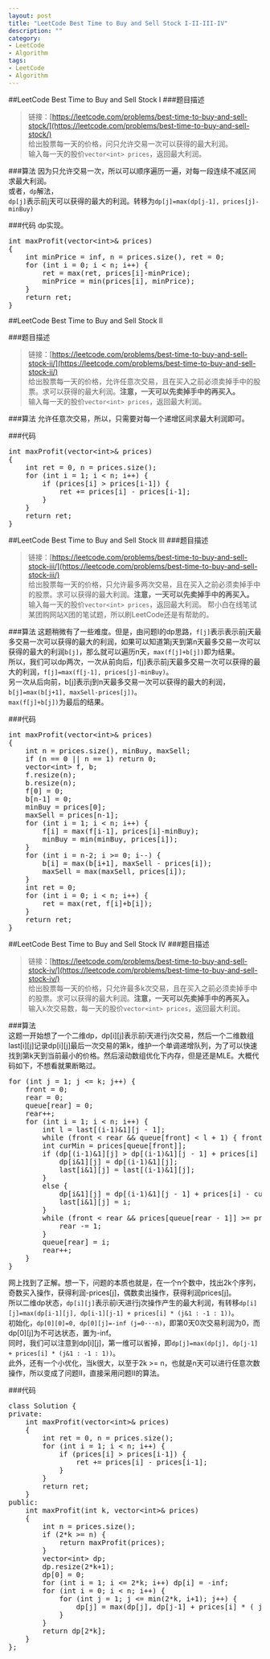 ```yaml
---
layout: post
title: "LeetCode Best Time to Buy and Sell Stock I-II-III-IV"
description: ""
category:
- LeetCode
- Algorithm
tags:
- LeetCode
- Algorithm
---
```


 <!-- SyntaxHightligher -->
<script src="/media/syntaxhighlighter/scripts/shCore.js"></script>
<script src="/media/syntaxhighlighter/scripts/shBrushCpp.js"></script>
<script>
	SyntaxHighlighter.all()
</script>


##LeetCode Best Time to Buy and Sell Stock I
###题目描述
> 链接：[https://leetcode.com/problems/best-time-to-buy-and-sell-stock/](https://leetcode.com/problems/best-time-to-buy-and-sell-stock/)  
> 给出股票每一天的价格，问只允许交易一次可以获得的最大利润。  
> 输入每一天的股价```vector<int> prices```，返回最大利润。

###算法
因为只允许交易一次，所以可以顺序遍历一遍，对每一段连续不减区间求最大利润。  
或者，```dp```解法，  
```dp[j]```表示前j天可以获得的最大的利润。转移为```dp[j]=max(dp[j-1], prices[j]-minBuy)```

###代码
dp实现。
<pre class="brush: cpp; auto-links: true; collapse: true" id="simplecode">
int maxProfit(vector&lt;int&gt;&amp; prices)
{
	int minPrice = inf, n = prices.size(), ret = 0;
	for (int i = 0; i &lt; n; i++) {
		ret = max(ret, prices[i]-minPrice);
		minPrice = min(prices[i], minPrice);
	}
	return ret;
}
</pre>

##LeetCode Best Time to Buy and Sell Stock II  

###题目描述
> 链接：[https://leetcode.com/problems/best-time-to-buy-and-sell-stock-ii/](https://leetcode.com/problems/best-time-to-buy-and-sell-stock-ii/)  
> 给出股票每一天的价格，允许任意次交易，且在买入之前必须卖掉手中的股票。求可以获得的最大利润。**注意，一天可以先卖掉手中的再买入。**  
> 输入每一天的股价```vector<int> prices```，返回最大利润。  

###算法
允许任意次交易，所以，只需要对每一个递增区间求最大利润即可。

###代码
<pre class="brush: cpp; auto-links: true; collapse: true" id="simplecode">
int maxProfit(vector&lt;int&gt;&amp; prices)
{
	int ret = 0, n = prices.size();
	for (int i = 1; i &lt; n; i++) {
		if (prices[i] &gt; prices[i-1]) {
			ret += prices[i] - prices[i-1];
		}
	}
	return ret;
}
</pre>

##LeetCode Best Time to Buy and Sell Stock III
###题目描述
> 链接：[https://leetcode.com/problems/best-time-to-buy-and-sell-stock-iii/](https://leetcode.com/problems/best-time-to-buy-and-sell-stock-iii/)  
> 给出股票每一天的价格，只允许最多两次交易，且在买入之前必须卖掉手中的股票。求可以获得的最大利润。**注意，一天可以先卖掉手中的再买入。**  
> 输入每一天的股价```vector<int> prices```，返回最大利润。
> 帮小白在线笔试某团购网站X团的笔试题，所以刷LeetCode还是有帮助的。

###算法
这题稍微有了一些难度。但是，由问题I的dp思路，```f[j]```表示表示前j天最多交易一次可以获得的最大的利润，如果可以知道第j天到第n天最多交易一次可以获得的最大的利润```b[j]```，那么就可以遍历n天，```max(f[j]+b[j])```即为结果。  
所以，我们可以dp两次，一次从前向后，f[j]表示前j天最多交易一次可以获得的最大的利润，```f[j]=max(f[j-1], prices[j]-minBuy)```。  
另一次从后向前，b[j]表示j到n天最多交易一次可以获得的最大的利润，```b[j]=max(b[j+1], maxSell-prices[j])```。  
```max(f[j]+b[j])```为最后的结果。  

###代码
<pre class="brush: cpp; auto-links: true; collapse: true" id="simplecode">
int maxProfit(vector&lt;int&gt;&amp; prices)
{
	int n = prices.size(), minBuy, maxSell;
	if (n == 0 || n == 1) return 0;
	vector&lt;int&gt; f, b;
	f.resize(n);
	b.resize(n);
	f[0] = 0;
	b[n-1] = 0;
	minBuy = prices[0];
	maxSell = prices[n-1];
	for (int i = 1; i &lt; n; i++) {
		f[i] = max(f[i-1], prices[i]-minBuy);
		minBuy = min(minBuy, prices[i]);
	}
	for (int i = n-2; i &gt;= 0; i--) {
		b[i] = max(b[i+1], maxSell - prices[i]);
		maxSell = max(maxSell, prices[i]);
	}
	int ret = 0;
	for (int i = 0; i &lt; n; i++) {
		ret = max(ret, f[i]+b[i]);
	}
	return ret;
}
</pre>

##LeetCode Best Time to Buy and Sell Stock IV
###题目描述  
> 链接：[https://leetcode.com/problems/best-time-to-buy-and-sell-stock-iv/](https://leetcode.com/problems/best-time-to-buy-and-sell-stock-iv/)  
> 给出股票每一天的价格，只允许最多k次交易，且在买入之前必须卖掉手中的股票。求可以获得的最大利润。**注意，一天可以先卖掉手中的再买入。**  
> 输入```k```次交易数，每一天的股价```vector<int> prices```，返回最大利润。

###算法  
这题一开始想了一个二维dp，dp[i][j]表示前i天进行j次交易，然后一个二维数组last[i][j]记录dp[i][j]最后一次交易的第k，维护一个单调递增队列，为了可以快速找到第k天到当前最小的价格。然后滚动数组优化下内存，但是还是MLE。大概代码如下，不想看就果断略过。
<pre class="brush: cpp; auto-links: true; collapse: true" id="simplecode">
for (int j = 1; j &lt;= k; j++) {
	front = 0;
	rear = 0;
	queue[rear] = 0;
	rear++;
	for (int i = 1; i &lt; n; i++) {
		int l = last[(i-1)&amp;1][j - 1];
		while (front &lt; rear &amp;&amp; queue[front] &lt; l + 1) { front += 1; }
		int curMin = prices[queue[front]];
		if (dp[(i-1)&amp;1][j] &gt; dp[(i-1)&amp;1][j - 1] + prices[i] - curMin) {
			dp[i&amp;1][j] = dp[(i-1)&amp;1][j];
			last[i&amp;1][j] = last[(i-1)&amp;1][j];
		}
		else {
			dp[i&amp;1][j] = dp[(i-1)&amp;1][j - 1] + prices[i] - curMin;
			last[i&amp;1][j] = i;
		}
		while (front &lt; rear &amp;&amp; prices[queue[rear - 1]] &gt;= prices[i]) {
			rear -= 1;
		}
		queue[rear] = i;
		rear++;
	}
}
</pre>
网上找到了正解。想一下，问题的本质也就是，在一个n个数中，找出2k个序列，奇数买入操作，获得利润-prices[j]，偶数卖出操作，获得利润prices[j]。  
所以二维dp状态，```dp[i][j]```表示前i天进行j次操作产生的最大利润，有转移```dp[i][j]=max(dp[i-1][j], dp[i-1][j-1] + prices[i] * (j&1 : -1 : 1))```。  
初始化，```dp[0][0]=0, dp[0][j]=-inf (j=0···n)```，即第0天0次交易利润为0，而dp[0][j]为不可达状态，置为-inf。  
同时，我们可以注意到dp[i][j]，第一维可以省掉，即```dp[j]=max(dp[j], dp[j-1] + prices[i] * (j&1 : -1 : 1))```。  
此外，还有一个小优化，当k很大，以至于2k >= n，也就是n天可以进行任意次数操作，所以变成了问题II，直接采用问题II的算法。

###代码
<pre class="brush: cpp; auto-links: true; collapse: true" id="simplecode">
class Solution {
private:
	int maxProfit(vector&lt;int&gt;&amp; prices)
	{
		int ret = 0, n = prices.size();
		for (int i = 1; i &lt; n; i++) {
			if (prices[i] &gt; prices[i-1]) {
				ret += prices[i] - prices[i-1];
			}
		}
		return ret;
	}
public:
	int maxProfit(int k, vector&lt;int&gt;&amp; prices)
	{
	    int n = prices.size();
	    if (2*k &gt;= n) {
            return maxProfit(prices);
	    }
	    vector&lt;int&gt; dp;
	    dp.resize(2*k+1);
	    dp[0] = 0;
	    for (int i = 1; i &lt;= 2*k; i++) dp[i] = -inf;
	    for (int i = 0; i &lt; n; i++) {
            for (int j = 1; j &lt;= min(2*k, i+1); j++) {
                dp[j] = max(dp[j], dp[j-1] + prices[i] * ( j&amp;1 ? -1 : 1));
            }
	    }
	    return dp[2*k];
	}
};
</pre>
